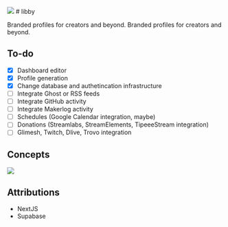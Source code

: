 ![](https://i.imgur.com/Q7MsIFB.png)	# libby

Branded profiles for creators and beyond.
Branded profiles for creators and beyond.	

## To-do	

- [x] Dashboard editor	
- [x] Profile generation	
- [x] Change database and authetincation infrastructure	
- [ ] Integrate Ghost or RSS feeds	
- [ ] Integrate GitHub activity	
- [ ] Integrate Makerlog activity	
- [ ] Schedules (Google Calendar integration, maybe)	
- [ ] Donations (Streamlabs, StreamElements, TipeeeStream integration)	
- [ ] Glimesh, Twitch, Dlive, Trovo integration	

## Concepts	
![](https://libby.gg/libby-profile-page.png)	

## Attributions	
- NextJS	
- Supabase
